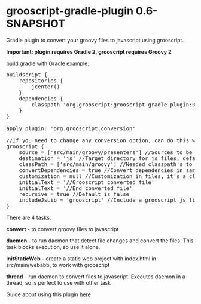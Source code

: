 grooscript-gradle-plugin 0.6-SNAPSHOT
=====================================

Gradle plugin to convert your groovy files to javascript using grooscript.

__Important: plugin requires Gradle 2, grooscript requires Groovy 2__

build.gradle with Gradle example:

<pre>
buildscript {
    repositories {
        jcenter()
    }
    dependencies {
        classpath 'org.grooscript:grooscript-gradle-plugin:0.5.1'
    }
}

apply plugin: 'org.grooscript.conversion'

//If you need to change any conversion option, can do this way, optional
grooscript {
    source = ['src/main/groovy/presenters'] //Sources to be converted(List<String>), default is ['src/main/groovy']
    destination = 'js' //Target directory for js files, default is 'src/main/webapp/js/app'
    classPath = ['src/main/groovy'] //Needed classpath's to compile source files(List<String>), default is ['src/main/groovy']
    convertDependencies = true //Convert dependencies in same file, by default is false
    customization = null //Customization in files, it's a closure, as for example { -> ast(groovy.transform.TypeChecked) }
    initialText = '//Grooscript converted file'
    initialText = '//End converted file'
    recursive = true //Default is false
    includeJsLib = 'grooscript' //Include a grooscript js lib in the result, default is null
}
</pre>

There are 4 tasks:

__convert__ - to convert groovy files to javascript

__daemon__ - to run daemon that detect file changes and convert the files. This task blocks execution, so use it alone.

__initStaticWeb__ - create a static web project with index.html in src/main/webabb, to work with grooscript

__thread__ - run daemon to convert files to javascript. Executes daemon in a thread, so is perfect to use with other task

Guide about using this plugin [here](http://grooscript.org/starting_gradle.html)